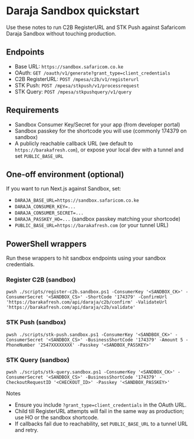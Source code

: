 # Daraja Sandbox quickstart

Use these notes to run C2B RegisterURL and STK Push against Safaricom Daraja Sandbox without touching production.

## Endpoints

- Base URL: `https://sandbox.safaricom.co.ke`
- OAuth: `GET /oauth/v1/generate?grant_type=client_credentials`
- C2B RegisterURL: `POST /mpesa/c2b/v1/registerurl`
- STK Push: `POST /mpesa/stkpush/v1/processrequest`
- STK Query: `POST /mpesa/stkpushquery/v1/query`

## Requirements

- Sandbox Consumer Key/Secret for your app (from developer portal)
- Sandbox passkey for the shortcode you will use (commonly 174379 on sandbox)
- A publicly reachable callback URL (we default to `https://barakafresh.com`), or expose your local dev with a tunnel and set `PUBLIC_BASE_URL`

## One-off environment (optional)

If you want to run Next.js against Sandbox, set:

- `DARAJA_BASE_URL=https://sandbox.safaricom.co.ke`
- `DARAJA_CONSUMER_KEY=...`
- `DARAJA_CONSUMER_SECRET=...`
- `DARAJA_PASSKEY_HO=...` (sandbox passkey matching your shortcode)
- `PUBLIC_BASE_URL=https://barakafresh.com` (or your tunnel URL)

## PowerShell wrappers

Run these wrappers to hit sandbox endpoints using your sandbox credentials.

### Register C2B (sandbox)

```
pwsh ./scripts/register-c2b.sandbox.ps1 -ConsumerKey '<SANDBOX_CK>' -ConsumerSecret '<SANDBOX_CS>' -ShortCode '174379' -ConfirmUrl 'https://barakafresh.com/api/daraja/c2b/confirm' -ValidateUrl 'https://barakafresh.com/api/daraja/c2b/validate'
```

### STK Push (sandbox)

```
pwsh ./scripts/stk-push.sandbox.ps1 -ConsumerKey '<SANDBOX_CK>' -ConsumerSecret '<SANDBOX_CS>' -BusinessShortCode '174379' -Amount 5 -PhoneNumber '2547XXXXXXXX' -Passkey '<SANDBOX_PASSKEY>'
```

### STK Query (sandbox)

```
pwsh ./scripts/stk-query.sandbox.ps1 -ConsumerKey '<SANDBOX_CK>' -ConsumerSecret '<SANDBOX_CS>' -BusinessShortCode '174379' -CheckoutRequestID '<CHECKOUT_ID>' -Passkey '<SANDBOX_PASSKEY>'
```

Notes

- Ensure you include `?grant_type=client_credentials` in the OAuth URL.
- Child till RegisterURL attempts will fail in the same way as production; use HO or the sandbox shortcode.
- If callbacks fail due to reachability, set `PUBLIC_BASE_URL` to a tunnel URL and retry.
